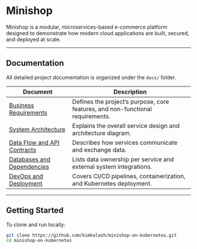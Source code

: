 # Minishop

Minishop is a modular, microservices-based e-commerce platform designed to demonstrate how modern cloud applications are built, secured, and deployed at scale.

---

## Documentation

All detailed project documentation is organized under the `docs/` folder.

| Document | Description |
|-----------|-------------|
| [Business Requirements](docs/business-requirements.md) | Defines the project’s purpose, core features, and non-functional requirements. |
| [System Architecture](docs/system-architecture.md) | Explains the overall service design and architecture diagram. |
| [Data Flow and API Contracts](docs/data-flow-and-api-contracts.md) | Describes how services communicate and exchange data. |
| [Databases and Dependencies](docs/databases-and-dependencies.md) | Lists data ownership per service and external system integrations. |
| [DevOps and Deployment](docs/devops-and-deployment.md) | Covers CI/CD pipelines, containerization, and Kubernetes deployment. |

---

## Getting Started

To clone and run locally:

```bash
git clone https://github.com/kimkalash/minishop-on-kubernetes.git
cd minishop-on-kubernetes
